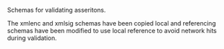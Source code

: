 Schemas for validating asseritons.

The xmlenc and xmlsig schemas have been copied local and referencing schemas
have been modified to use local reference to avoid network hits during
validation.

